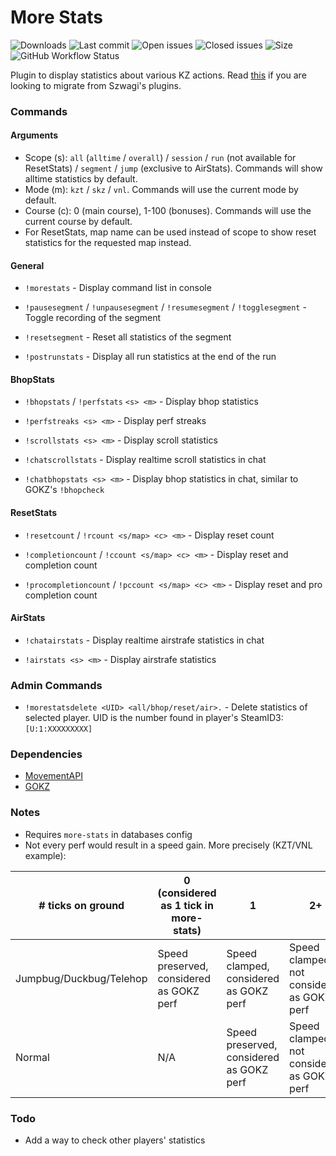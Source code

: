 # More Stats

![Downloads](https://img.shields.io/github/downloads/zer0k-z/more-stats/total?style=flat-square) ![Last commit](https://img.shields.io/github/last-commit/zer0k-z/more-stats?style=flat-square) ![Open issues](https://img.shields.io/github/issues/zer0k-z/more-stats?style=flat-square) ![Closed issues](https://img.shields.io/github/issues-closed/zer0k-z/more-stats?style=flat-square) ![Size](https://img.shields.io/github/repo-size/zer0k-z/more-stats?style=flat-square) ![GitHub Workflow Status](https://img.shields.io/github/workflow/status/zer0k-z/more-stats/Compile%20with%20SourceMod?style=flat-square)

Plugin to display statistics about various KZ actions. Read [this](https://github.com/Szwagi/more-stats/blob/main/README.md) if you are looking to migrate from Szwagi's plugins.

### Commands

#### Arguments
- Scope (s): `all` (`alltime` / `overall`) / `session` / `run` (not available for ResetStats) / `segment` / `jump` (exclusive to AirStats). Commands will show alltime statistics by default.
- Mode (m): `kzt` / `skz` / `vnl`. Commands will use the current mode by default.
- Course (c): 0 (main course), 1-100 (bonuses). Commands will use the current course by default.
- For ResetStats, map name can be used instead of scope to show reset statistics for the requested map instead.
#### General
- `!morestats` - Display command list in console

- `!pausesegment` / `!unpausesegment` / `!resumesegment` / `!togglesegment` - Toggle recording of the segment

- `!resetsegment` - Reset all statistics of the segment

- `!postrunstats` - Display all run statistics at the end of the run

#### BhopStats

- `!bhopstats` / `!perfstats` `<s> <m>` - Display bhop statistics

- `!perfstreaks <s> <m>` - Display perf streaks

- `!scrollstats <s> <m>` - Display scroll statistics

- `!chatscrollstats` - Display realtime scroll statistics in chat

- `!chatbhopstats <s> <m>` - Display bhop statistics in chat, similar to GOKZ's `!bhopcheck`

#### ResetStats

- `!resetcount` / `!rcount <s/map> <c> <m>` - Display reset count

- `!completioncount` / `!ccount <s/map> <c> <m>` - Display reset and completion count

- `!procompletioncount` / `!pccount <s/map> <c> <m>` - Display reset and pro completion count

#### AirStats

- `!chatairstats` - Display realtime airstrafe statistics in chat

- `!airstats <s> <m>` - Display airstrafe statistics

### Admin Commands

- `!morestatsdelete <UID> <all/bhop/reset/air>.` - Delete statistics of selected player. UID is the number found in player's SteamID3: `[U:1:XXXXXXXXX]`

### Dependencies
- [MovementAPI](https://github.com/danzayau/MovementAPI)
- [GOKZ](https://bitbucket.org/kztimerglobalteam/gokz/)

### Notes
- Requires `more-stats` in databases config
- Not every perf would result in a speed gain. More precisely (KZT/VNL example):

| # ticks on ground       | 0 (considered as 1 tick in more-stats)       | 1                                        | 2+                                         |
|-------------------------|----------------------------------------------|------------------------------------------|--------------------------------------------|
| Jumpbug/Duckbug/Telehop | Speed preserved, considered as GOKZ perf     | Speed clamped, considered as GOKZ perf   | Speed clamped, not considered as GOKZ perf |
| Normal                  | N/A                                          | Speed preserved, considered as GOKZ perf | Speed clamped, not considered as GOKZ perf |

### Todo
- Add a way to check other players' statistics
